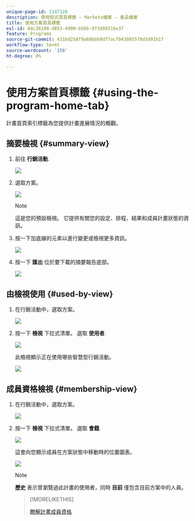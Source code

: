 ```yaml
---
unique-page-id: 1147126
description: 使用程式首頁標籤 — Marketo檔案 — 產品檔案
title: 使用方案首頁標籤
exl-id: 04c36190-d853-4900-b566-973d08316e37
feature: Programs
source-git-commit: 431bd258f9a68bbb9df7acf043085578d3d91b1f
workflow-type: tm+mt
source-wordcount: '158'
ht-degree: 0%

---
```


# 使用方案首頁標籤 {#using-the-program-home-tab}

計畫首頁索引標籤為您提供計畫進展情況的概觀。

## 摘要檢視 {#summary-view}

1. 前往 **行銷活動**.

   ![](assets/login-marketing-activities-1.png)

1. 選取方案。

   ![](assets/image2014-9-18-17-3a1-3a55.png)

   >[!NOTE]
   >
   >這是您的預設檢視。 它提供有關您的設定、排程、結果和成員計畫狀態的資訊。

1. 按一下加底線的元素以進行變更或檢視更多資訊。

   ![](assets/image2014-9-18-17-3a2-3a53.png)

1. 按一下 **匯出** 位於要下載的摘要報告底部。

   ![](assets/image2014-9-18-17-3a3-3a47.png)

## 由檢視使用 {#used-by-view}

1. 在行銷活動中，選取方案。

   ![](assets/image2014-9-18-17-3a4-3a24.png)

1. 按一下 **檢視** 下拉式清單。 選取 **使用者**.

   ![](assets/image2014-9-18-17-3a5-3a2.png)

   此檢視顯示正在使用哪些智慧型行銷活動。

   ![](assets/image2014-9-18-17-3a6-3a4.png)

## 成員資格檢視 {#membership-view}

1. 在行銷活動中，選取方案。

   ![](assets/image2014-9-18-17-3a7-3a25.png)

1. 按一下 **檢視** 下拉式清單。 選取 **會籍**.

   ![](assets/image2014-9-18-17-3a7-3a49.png)

   這會向您顯示成員在方案狀態中移動時的位置圖表。

   ![](assets/image2014-9-18-17-3a8-3a1.png)

   >[!NOTE]
   >
   >**歷史** 表示曾瀏覽過此計畫的使用者，同時 **目前** 僅包含目前方案中的人員。

   >[!MORELIKETHIS]
   >
   >[瞭解計畫成員資格](/help/marketo/product-docs/core-marketo-concepts/programs/creating-programs/understanding-program-membership.md)
